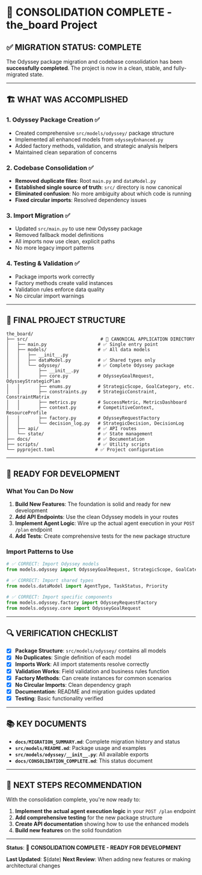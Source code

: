 # 🎉 **CONSOLIDATION COMPLETE - the_board Project**

## ✅ **MIGRATION STATUS: COMPLETE**

The Odyssey package migration and codebase consolidation has been **successfully completed**. The project is now in a clean, stable, and fully-migrated state.

---

## 🏗️ **WHAT WAS ACCOMPLISHED**

### 1. **Odyssey Package Creation** ✅
- Created comprehensive `src/models/odyssey/` package structure
- Implemented all enhanced models from `odysseyEnhanced.py`
- Added factory methods, validation, and strategic analysis helpers
- Maintained clean separation of concerns

### 2. **Codebase Consolidation** ✅
- **Removed duplicate files**: Root `main.py` and `dataModel.py`
- **Established single source of truth**: `src/` directory is now canonical
- **Eliminated confusion**: No more ambiguity about which code is running
- **Fixed circular imports**: Resolved dependency issues

### 3. **Import Migration** ✅
- Updated `src/main.py` to use new Odyssey package
- Removed fallback model definitions
- All imports now use clean, explicit paths
- No more legacy import patterns

### 4. **Testing & Validation** ✅
- Package imports work correctly
- Factory methods create valid instances
- Validation rules enforce data quality
- No circular import warnings

---

## 📁 **FINAL PROJECT STRUCTURE**

```
the_board/
├── src/                           # 🎯 CANONICAL APPLICATION DIRECTORY
│   ├── main.py                   # ✅ Single entry point
│   ├── models/                   # ✅ All data models
│   │   ├── __init__.py
│   │   ├── dataModel.py          # ✅ Shared types only
│   │   └── odyssey/              # ✅ Complete Odyssey package
│   │       ├── __init__.py
│   │       ├── core.py           # OdysseyGoalRequest, OdysseyStrategicPlan
│   │       ├── enums.py          # StrategicScope, GoalCategory, etc.
│   │       ├── constraints.py    # StrategicConstraint, ConstraintMatrix
│   │       ├── metrics.py        # SuccessMetric, MetricsDashboard
│   │       ├── context.py        # CompetitiveContext, ResourceProfile
│   │       ├── factory.py        # OdysseyRequestFactory
│   │       └── decision_log.py   # StrategicDecision, DecisionLog
│   ├── api/                      # ✅ API routes
│   └── state/                    # ✅ State management
├── docs/                         # ✅ Documentation
├── scripts/                      # ✅ Utility scripts
└── pyproject.toml               # ✅ Project configuration
```

---

## 🚀 **READY FOR DEVELOPMENT**

### **What You Can Do Now**

1. **Build New Features**: The foundation is solid and ready for new development
2. **Add API Endpoints**: Use the clean Odyssey models in your routes
3. **Implement Agent Logic**: Wire up the actual agent execution in your `POST /plan` endpoint
4. **Add Tests**: Create comprehensive tests for the new package structure

### **Import Patterns to Use**

```python
# ✅ CORRECT: Import Odyssey models
from models.odyssey import OdysseyGoalRequest, StrategicScope, GoalCategory

# ✅ CORRECT: Import shared types
from models.dataModel import AgentType, TaskStatus, Priority

# ✅ CORRECT: Import specific components
from models.odyssey.factory import OdysseyRequestFactory
from models.odyssey.core import OdysseyGoalRequest
```

---

## 🔍 **VERIFICATION CHECKLIST**

- [x] **Package Structure**: `src/models/odyssey/` contains all models
- [x] **No Duplicates**: Single definition of each model
- [x] **Imports Work**: All import statements resolve correctly
- [x] **Validation Works**: Field validation and business rules function
- [x] **Factory Methods**: Can create instances for common scenarios
- [x] **No Circular Imports**: Clean dependency graph
- [x] **Documentation**: README and migration guides updated
- [x] **Testing**: Basic functionality verified

---

## 📚 **KEY DOCUMENTS**

- **`docs/MIGRATION_SUMMARY.md`**: Complete migration history and status
- **`src/models/README.md`**: Package usage and examples
- **`src/models/odyssey/__init__.py`**: All available exports
- **`docs/CONSOLIDATION_COMPLETE.md`**: This status document

---

## 🎯 **NEXT STEPS RECOMMENDATION**

With the consolidation complete, you're now ready to:

1. **Implement the actual agent execution logic** in your `POST /plan` endpoint
2. **Add comprehensive testing** for the new package structure
3. **Create API documentation** showing how to use the enhanced models
4. **Build new features** on the solid foundation

---

**Status**: 🎉 **CONSOLIDATION COMPLETE - READY FOR DEVELOPMENT**

**Last Updated**: $(date)
**Next Review**: When adding new features or making architectural changes
